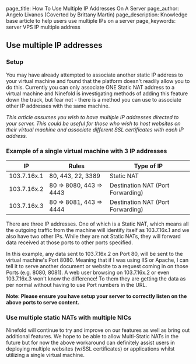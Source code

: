 page_title:       How To Use Multiple IP Addresses On A Server
page_author:      Angelo Livanos (Coverted by Brittany Martin)
page_description: Knowledge base article to help users use multiple IPs on a server page_keywords:    server VPS IP multiple address

## Use multiple IP addresses 

### Setup

You may have already attempted to associate another static IP address to your virtual machine and found that the platform doesn't readily allow you to do this. Currently you can only associate ONE Static NAT address to a virtual machine and Ninefold is investigating methods of adding this feature down the track, but fear not - there is a method you can use to associate other IP addresses with the same machine.

_This article assumes you wish to have multiple IP addresses directed to your server. This could be useful for those who wish to host websites on their virtual machine and associate different SSL certificates with each IP address._

### Example of a single virtual machine with 3 IP addresses

| IP          | Rules                   | Type of IP                        |  
|-------------|-------------------------|-----------------------------------|
| 103.7.16x.1 | 80, 443, 22, 3389       | Static NAT                        | 
| 103.7.16x.2 | 80 => 8080, 443 => 4443 | Destination NAT (Port Forwarding) |     
| 103.7.16x.3 | 80 => 8081, 443 => 4444 | Destination NAT (Port Forwarding) |   


There are three IP addresses. One of which is a Static NAT, which means all the outgoing traffic from the machine will identify itself as 103.7.16x.1 and we also have two other IPs. While they are not Static NATs, they will forward data received at those ports to other ports specified.

In this example, any data sent to 103.7.16x.2 on Port 80, will be sent to the virtual machine's Port 8080. Meaning that if I was using IIS or Apache, I can tell it to serve another document or website to a request coming in on those Ports (e.g. 8080, 8081). A web user browsing on 103.7.16x.2 or even 103.7.16x.3 won't know the difference! To them they are getting the data as per normal without having to use Port numbers in the URL.

__Note: Please ensure you have setup your server to correctly listen on the above ports to serve content.__

### Use multiple static NATs with multiple NICs 

Ninefold will continue to try and improve on our features as well as bring out additional features. We hope to be able to allow Multi-Static NATs in the future but for now the above workaround can definitely assist users in deploying multiple websites (w/SSL certificates) or applications whilst utilizing a single virtual machine.
